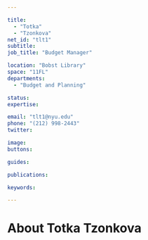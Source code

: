 ```yaml
---

title:
  - "Totka"
  - "Tzonkova"
net_id: "tlt1"
subtitle: 
job_title: "Budget Manager"

location: "Bobst Library"
space: "11FL"
departments:
  - "Budget and Planning"

status: 
expertise:

email: "tlt1@nyu.edu"
phone: "(212) 998-2443"
twitter: 

image: 
buttons:

guides:

publications:

keywords:

---
```


# About Totka Tzonkova


